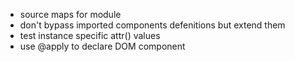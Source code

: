  * source maps for module
 * don't bypass imported components defenitions but extend them
 * test instance specific attr() values
 * use @apply to declare DOM component
